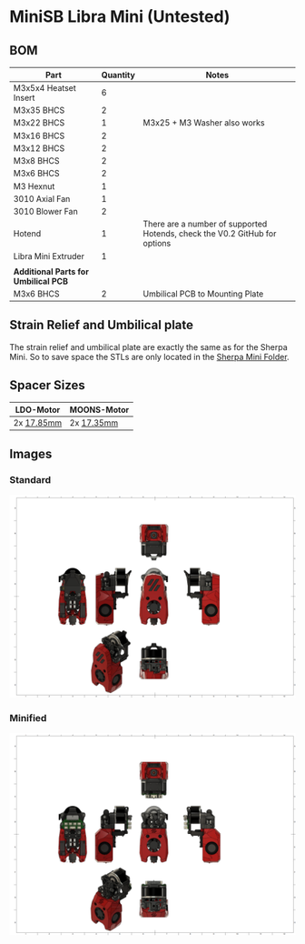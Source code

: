 # MiniSB Libra Mini (Untested)

## BOM
| Part | Quantity | Notes |
|--|----------|----|
| M3x5x4 Heatset Insert | 6 | |
| M3x35 BHCS | 2 | |
| M3x22 BHCS | 1 | M3x25 + M3 Washer also works |
| M3x16 BHCS | 2 |
| M3x12 BHCS | 2 | |
| M3x8 BHCS | 2 | |
| M3x6 BHCS | 2 | |
| M3 Hexnut | 1 |
| 3010 Axial Fan | 1 |
| 3010 Blower Fan | 2 |
| Hotend | 1 | There are a number of supported Hotends, check the V0.2 GitHub for options |
| Libra Mini Extruder | 1 |
| | | | |
| **Additional Parts for Umbilical PCB** | | |
| M3x6 BHCS | 2 | Umbilical PCB to Mounting Plate |

## Strain Relief and Umbilical plate
The strain relief and umbilical plate are exactly the same as for the Sherpa Mini.
So to save space the STLs are only located in the [Sherpa Mini Folder](../Sherpa_Mini/).

## Spacer Sizes

| LDO-Motor                                                     | MOONS-Motor                                                   |
| ---- | ---- |
| 2x [17.85mm](/Spacers/Octagon-STL/Octagon_Spacer_17.85mm.stl) | 2x [17.35mm](/Spacers/Octagon-STL/Octagon_Spacer_17.35mm.stl) |

## Images

### Standard

![Standard](images/Libra_Mini_1.png)

### Minified

![Minified](images/Libra_Mini_Minified_1.png)
